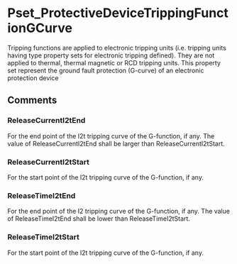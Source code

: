 # Pset_ProtectiveDeviceTrippingFunctionGCurve

Tripping functions are applied to electronic tripping units (i.e. tripping units having type property sets for electronic tripping defined). They are not applied to thermal, thermal magnetic or RCD tripping units.
This property set represent the ground fault protection (G-curve) of an electronic protection device


## Comments

### ReleaseCurrentI2tEnd

For the end point of the I2t tripping curve of the G-function, if any. The value of ReleaseCurrentI2tEnd shall be larger than ReleaseCurrentI2tStart.

### ReleaseCurrentI2tStart

For the start point of the I2t tripping curve of the G-function, if any.

### ReleaseTimeI2tEnd

For the end point of the I2 tripping curve of the G-function, if any. The value of ReleaseTimeI2tEnd shall be lower than ReleaseTimeI2tStart.

### ReleaseTimeI2tStart

For the start point of the I2t tripping curve of the G-function, if any.

